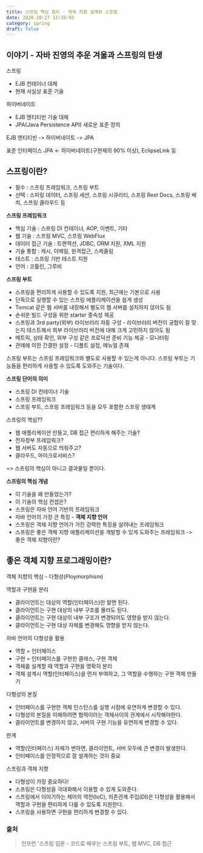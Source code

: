 ```yaml
---
title: 스프링 핵심 원리 - 객체 지향 설계와 스프링
date: 2020-10-27 12:10:93
category: spring
draft: false
---
```


## 이야기 - 자바 진영의 추운 겨울과 스프링의 탄생

스프링
- EJB 컨테이너 대체
- 현재 사실상 표준 기술

하이버네이트
- EJB 엔티티빈 기술 대체
- JPA(Java Persistence API) 새로운 표준 정의

EJB 엔티티빈 -> 하이버네이트 -> JPA

표준 인터페이스 JPA <- 하이버네이트(구현체의 90% 이상), EclipseLink 등


## 스프링이란?

- 필수 : 스프링 프레임워크, 스프링 부트
- 선택 : 스피링 데이터, 스프링 세션, 스프링 시큐리티, 스프링 Rest Docs, 스프링 배치, 스프링 클라우드 등

**스프링 프레임워크**
- 핵심 기술 : 스프링 DI 컨테이너, AOP, 이벤트, 기타
- 웹 기술 : 스프링 MVC, 스프링 WebFlux
- 데이터 접근 기술 : 트랜잭션, JDBC, ORM 지원, XML 지원
- 기술 통합 : 캐시, 이메일, 원격접근, 스케줄링
- 테스트 : 스프링 기반 테스트 지원
- 언어 : 코틀린, 그루비

**스프링 부트**
- 스프링을 편리하게 사용할 수 있도록 지원, 최근에는 기본으로 사용
- 단독으로 실행할 수 있는 스프링 애플리케이션을 쉽게 생성
- Tomcat 같은 웹 서버를 내장해서 별도의 웹 서버를 설치하지 않아도 됨
- 손쉬운 빌드 구성을 위한 starter 종속성 제공
- 스프링과 3rd party(외부) 라이브러리 자동 구성 - 라이브러리 버전이 궁합이 잘 맞는지 테스트해서 외부 라이브러리 버전에 대해 크게 고민하지 않아도 됨
- 메트릭, 상태 확인, 외부 구성 같은 프로덕션 준비 기능 제공 - 모니터링
- 관례에 의한 간결한 설정 - 디폴트 설정, 메뉴얼 존재

스프링 부트는 스프링 프레임워크와 별도로 사용할 수 있는게 아니다. 스프링 부트는 기능들을 편리하게 사용할 수 있도록 도와주는 기술이다.

**스프링 단어의 의미**
- 스프링 DI 컨테이너 기술
- 스프링 프레임워크
- 스프링 부트, 스프링 프레임워크 등을 모두 포함한 스프링 생태계


스프링의 핵심??
- 웹 애플리케이션 만들고, DB 접근 편리하게 해주는 기술?
- 전자정부 프레임워크?
- 웹 서버도 자동으로 띄워주고?
- 클라우드, 마이크로서비스?

=> 스프링의 핵심이 아니고 결과물일 뿐이다.


**스프링의 핵심 개념**
- 이 기술을 왜 만들었는가?
- 이 기술의 핵심 컨셉은?
- 스프링은 자바 언어 기반의 프레임워크
- 자바 언어의 가장 큰 특징 - **객체 지향 언어**
- 스프링은 객체 지향 언어가 가진 강력한 특징을 살려내는 프레임워크
- 스프링은 좋은 객체 지향 애플리케이션을 개발할 수 있게 도와주는 프레임워크 -> 좋은 객체 지향이란?


## 좋은 객체 지향 프로그래밍이란?

객체 지향의 핵심 - 다형성(Ploymorphism)

역할과 구현을 분리
- 클라이언트는 대상의 역할(인터페이스)만 알면 된다.
- 클라이언트는 구현 대상의 내부 구조를 몰라도 된다.
- 클라이언트는 구현 대상의 내부 구조가 변경되어도 영향을 받지 않는다.
- 클라이언트는 구현 대상 자체를 변경해도 영향을 받지 않는다.

자바 언어의 다형성을 활용
- 역할 = 인터페이스
- 구현 = 인터페이스를 구현한 클래스, 구현 객체
- 객체를 설계할 때 역할과 구현을 명확히 분리
- 객체 설계시 역할(인터페이스)을 먼저 부여하고, 그 역할을 수행하는 구현 객체 만들기

다형성의 본질
- 인터페이스를 구현한 객체 인스턴스를 실행 시점에 유연하게 변경할 수 있다.
- 다형성의 본질을 이해하려면 협력이라는 객체사이의 관계에서 시작해야한다.
- 클라이언트를 변경하지 않고, 서버의 구현 기능을 유연하게 변경할 수 있다.

한계
- 역할(인터페이스) 자체가 변하면, 클라이언트, 서버 모두에 큰 변경이 발생한다.
- 인터페이스를 안정적으로 잘 설계하는 것이 중요

스프링과 객체 지향
- 다형성이 가장 중요하다!
- 스프링은 다형성을 극대화해서 이용할 수 있게 도와준다.
- 스프링에서 이야기하는 제어의 역전(IoC), 의존관계 주입(DI)은 다형성을 활용해서 역할과 구현을 편리하게 다룰 수 있도록 지원한다.
- 스프링을 사용하면 구현을 편리하게 변경할 수 있다.



### 출처

> 인프런 '스프링 입문 - 코드로 배우는 스프링 부트, 웹 MVC, DB 접근 